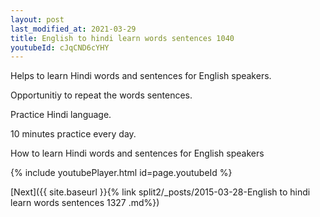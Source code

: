 ```yaml
---
layout: post
last_modified_at: 2021-03-29
title: English to hindi learn words sentences 1040 
youtubeId: cJqCND6cYHY
---
```

 
 
Helps to learn Hindi words and sentences for English speakers.

Opportunitiy to repeat the words sentences. 

Practice Hindi language. 
 
10 minutes practice every day. 
 
How to learn Hindi words and sentences for English speakers 
 
{% include youtubePlayer.html id=page.youtubeId %}
 
 
[Next]({{ site.baseurl }}{% link  split2/_posts/2015-03-28-English to hindi learn words sentences 1327 .md%})
 

